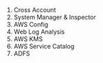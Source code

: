 1. Cross Account
2. System Manager & Inspector
3. AWS Config
4. Web Log Analysis
5. AWS KMS
6. AWS Service Catalog
7. ADFS
